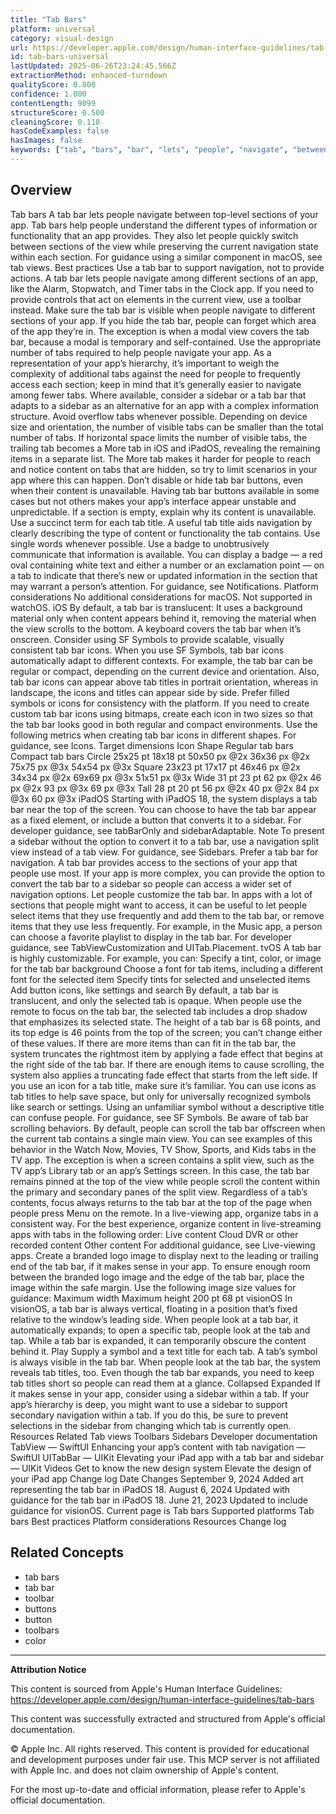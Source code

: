 ```yaml
---
title: "Tab Bars"
platform: universal
category: visual-design
url: https://developer.apple.com/design/human-interface-guidelines/tab-bars
id: tab-bars-universal
lastUpdated: 2025-06-26T23:24:45.566Z
extractionMethod: enhanced-turndown
qualityScore: 0.800
confidence: 1.000
contentLength: 9099
structureScore: 0.500
cleaningScore: 0.118
hasCodeExamples: false
hasImages: false
keywords: ["tab", "bars", "bar", "lets", "people", "navigate", "between", "top", "level", "sections"]
---
```

## Overview

Tab bars A tab bar lets people navigate between top-level sections of your app. Tab bars help people understand the different types of information or functionality that an app provides. They also let people quickly switch between sections of the view while preserving the current navigation state within each section. For guidance using a similar component in macOS, see tab views. Best practices Use a tab bar to support navigation, not to provide actions. A tab bar lets people navigate among different sections of an app, like the Alarm, Stopwatch, and Timer tabs in the Clock app. If you need to provide controls that act on elements in the current view, use a toolbar instead. Make sure the tab bar is visible when people navigate to different sections of your app. If you hide the tab bar, people can forget which area of the app they’re in. The exception is when a modal view covers the tab bar, because a modal is temporary and self-contained. Use the appropriate number of tabs required to help people navigate your app. As a representation of your app’s hierarchy, it’s important to weigh the complexity of additional tabs against the need for people to frequently access each section; keep in mind that it’s generally easier to navigate among fewer tabs. Where available, consider a sidebar or a tab bar that adapts to a sidebar as an alternative for an app with a complex information structure. Avoid overflow tabs whenever possible. Depending on device size and orientation, the number of visible tabs can be smaller than the total number of tabs. If horizontal space limits the number of visible tabs, the trailing tab becomes a More tab in iOS and iPadOS, revealing the remaining items in a separate list. The More tab makes it harder for people to reach and notice content on tabs that are hidden, so try to limit scenarios in your app where this can happen. Don’t disable or hide tab bar buttons, even when their content is unavailable. Having tab bar buttons available in some cases but not others makes your app’s interface appear unstable and unpredictable. If a section is empty, explain why its content is unavailable. Use a succinct term for each tab title. A useful tab title aids navigation by clearly describing the type of content or functionality the tab contains. Use single words whenever possible. Use a badge to unobtrusively communicate that information is available. You can display a badge — a red oval containing white text and either a number or an exclamation point — on a tab to indicate that there’s new or updated information in the section that may warrant a person’s attention. For guidance, see Notifications. Platform considerations No additional considerations for macOS. Not supported in watchOS. iOS By default, a tab bar is translucent: It uses a background material only when content appears behind it, removing the material when the view scrolls to the bottom. A keyboard covers the tab bar when it’s onscreen. Consider using SF Symbols to provide scalable, visually consistent tab bar icons. When you use SF Symbols, tab bar icons automatically adapt to different contexts. For example, the tab bar can be regular or compact, depending on the current device and orientation. Also, tab bar icons can appear above tab titles in portrait orientation, whereas in landscape, the icons and titles can appear side by side. Prefer filled symbols or icons for consistency with the platform. If you need to create custom tab bar icons using bitmaps, create each icon in two sizes so that the tab bar looks good in both regular and compact environments. Use the following metrics when creating tab bar icons in different shapes. For guidance, see Icons. Target dimensions Icon Shape Regular tab bars Compact tab bars Circle 25x25 pt 18x18 pt 50x50 px @2x 36x36 px @2x 75x75 px @3x 54x54 px @3x Square 23x23 pt 17x17 pt 46x46 px @2x 34x34 px @2x 69x69 px @3x 51x51 px @3x Wide 31 pt 23 pt 62 px @2x 46 px @2x 93 px @3x 69 px @3x Tall 28 pt 20 pt 56 px @2x 40 px @2x 84 px @3x 60 px @3x iPadOS Starting with iPadOS 18, the system displays a tab bar near the top of the screen. You can choose to have the tab bar appear as a fixed element, or include a button that converts it to a sidebar. For developer guidance, see tabBarOnly and sidebarAdaptable. Note To present a sidebar without the option to convert it to a tab bar, use a navigation split view instead of a tab view. For guidance, see Sidebars. Prefer a tab bar for navigation. A tab bar provides access to the sections of your app that people use most. If your app is more complex, you can provide the option to convert the tab bar to a sidebar so people can access a wider set of navigation options. Let people customize the tab bar. In apps with a lot of sections that people might want to access, it can be useful to let people select items that they use frequently and add them to the tab bar, or remove items that they use less frequently. For example, in the Music app, a person can choose a favorite playlist to display in the tab bar. For developer guidance, see TabViewCustomization and UITab.Placement. tvOS A tab bar is highly customizable. For example, you can: Specify a tint, color, or image for the tab bar background Choose a font for tab items, including a different font for the selected item Specify tints for selected and unselected items Add button icons, like settings and search By default, a tab bar is translucent, and only the selected tab is opaque. When people use the remote to focus on the tab bar, the selected tab includes a drop shadow that emphasizes its selected state. The height of a tab bar is 68 points, and its top edge is 46 points from the top of the screen; you can’t change either of these values. If there are more items than can fit in the tab bar, the system truncates the rightmost item by applying a fade effect that begins at the right side of the tab bar. If there are enough items to cause scrolling, the system also applies a truncating fade effect that starts from the left side. If you use an icon for a tab title, make sure it’s familiar. You can use icons as tab titles to help save space, but only for universally recognized symbols like search or settings. Using an unfamiliar symbol without a descriptive title can confuse people. For guidance, see SF Symbols. Be aware of tab bar scrolling behaviors. By default, people can scroll the tab bar offscreen when the current tab contains a single main view. You can see examples of this behavior in the Watch Now, Movies, TV Show, Sports, and Kids tabs in the TV app. The exception is when a screen contains a split view, such as the TV app’s Library tab or an app’s Settings screen. In this case, the tab bar remains pinned at the top of the view while people scroll the content within the primary and secondary panes of the split view. Regardless of a tab’s contents, focus always returns to the tab bar at the top of the page when people press Menu on the remote. In a live-viewing app, organize tabs in a consistent way. For the best experience, organize content in live-streaming apps with tabs in the following order: Live content Cloud DVR or other recorded content Other content For additional guidance, see Live-viewing apps. Create a branded logo image to display next to the leading or trailing end of the tab bar, if it makes sense in your app. To ensure enough room between the branded logo image and the edge of the tab bar, place the image within the safe margin. Use the following image size values for guidance: Maximum width Maximum height 200 pt 68 pt visionOS In visionOS, a tab bar is always vertical, floating in a position that’s fixed relative to the window’s leading side. When people look at a tab bar, it automatically expands; to open a specific tab, people look at the tab and tap. While a tab bar is expanded, it can temporarily obscure the content behind it. Play Supply a symbol and a text title for each tab. A tab’s symbol is always visible in the tab bar. When people look at the tab bar, the system reveals tab titles, too. Even though the tab bar expands, you need to keep tab titles short so people can read them at a glance. Collapsed Expanded If it makes sense in your app, consider using a sidebar within a tab. If your app’s hierarchy is deep, you might want to use a sidebar to support secondary navigation within a tab. If you do this, be sure to prevent selections in the sidebar from changing which tab is currently open. Resources Related Tab views Toolbars Sidebars Developer documentation TabView — SwiftUI Enhancing your app’s content with tab navigation — SwiftUI UITabBar — UIKit Elevating your iPad app with a tab bar and sidebar — UIKit Videos Get to know the new design system Elevate the design of your iPad app Change log Date Changes September 9, 2024 Added art representing the tab bar in iPadOS 18. August 6, 2024 Updated with guidance for the tab bar in iPadOS 18. June 21, 2023 Updated to include guidance for visionOS. Current page is Tab bars Supported platforms Tab bars Best practices Platform considerations Resources Change log

## Related Concepts

- tab bars
- tab bar
- toolbar
- buttons
- button
- toolbars
- color

---

**Attribution Notice**

This content is sourced from Apple's Human Interface Guidelines: https://developer.apple.com/design/human-interface-guidelines/tab-bars

This content was successfully extracted and structured from Apple's official documentation.

© Apple Inc. All rights reserved. This content is provided for educational and development purposes under fair use. This MCP server is not affiliated with Apple Inc. and does not claim ownership of Apple's content.

For the most up-to-date and official information, please refer to Apple's official documentation.
